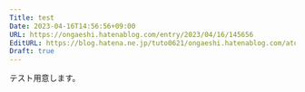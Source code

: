 ```yaml
---
Title: test
Date: 2023-04-16T14:56:56+09:00
URL: https://ongaeshi.hatenablog.com/entry/2023/04/16/145656
EditURL: https://blog.hatena.ne.jp/tuto0621/ongaeshi.hatenablog.com/atom/entry/4207112889981765044
Draft: true
---
```


テスト用意します。
